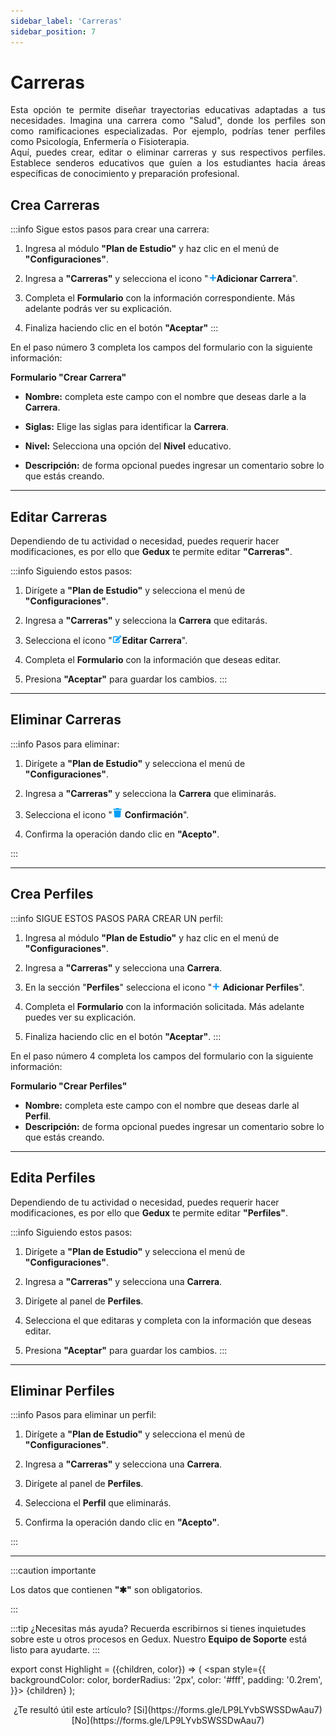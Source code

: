 ```yaml
---
sidebar_label: 'Carreras'
sidebar_position: 7
---
```


# Carreras

<div align="justify">Esta opción te permite diseñar trayectorias educativas adaptadas a tus necesidades. Imagina una carrera como "Salud", donde los perfiles son como ramificaciones especializadas. Por ejemplo, podrías tener perfiles como Psicología, Enfermería o Fisioterapia.</div>

<div align="justify">Aquí, puedes crear, editar o eliminar carreras y sus respectivos perfiles. Establece senderos educativos que guíen a los estudiantes hacia áreas específicas de conocimiento y preparación profesional.</div>

## Crea Carreras

:::info Sigue estos pasos para crear una carrera:

1. Ingresa al módulo **"Plan de Estudio"** y haz clic en el menú de **"Configuraciones"**.

2. Ingresa a **"Carreras"** y selecciona el icono "![](./img/IcoAdd.png)**Adicionar Carrera**".

3. Completa el **Formulario** con la información correspondiente. Más adelante podrás ver su explicación.

4. Finaliza haciendo clic en el botón **"Aceptar"**
:::

En el paso número 3 completa los campos del formulario con la siguiente información:

**Formulario "Crear Carrera"**

* **Nombre:** completa este campo con el nombre que deseas darle a la **Carrera**.

* **Siglas:** Elige las siglas para identificar la **Carrera**.

* **Nivel:** Selecciona una opción del **Nivel** educativo.

* **Descripción:** de forma opcional puedes ingresar un comentario sobre lo que estás creando.

___

## Editar Carreras

Dependiendo de tu actividad o necesidad, puedes requerir hacer modificaciones, es por ello que **Gedux** te permite editar **"Carreras"**.

:::info Siguiendo estos pasos:

1. Dirígete a **"Plan de Estudio"** y selecciona el menú de **"Configuraciones"**.

2. Ingresa a **"Carreras"** y selecciona la **Carrera** que editarás.

3. Selecciona el icono "![](./img/IcoEdt.png)**Editar Carrera**".

4. Completa el **Formulario** con la información que deseas editar.

5. Presiona **"Aceptar"** para guardar los cambios.
:::
___

## Eliminar Carreras 

:::info Pasos para eliminar:

1. Dirígete a **"Plan de Estudio"** y selecciona el menú de **"Configuraciones"**.

2. Ingresa a **"Carreras"** y selecciona la **Carrera** que eliminarás.

3. Selecciona el icono "![](./img/IcoDel2.png) **Confirmación**".

4. Confirma la operación dando clic en **"Acepto"**.

:::
___
## Crea Perfiles

:::info SIGUE ESTOS PASOS PARA CREAR UN perfil:
1. Ingresa al módulo **"Plan de Estudio"** y haz clic en el menú de **"Configuraciones"**.

2. Ingresa a **"Carreras"** y selecciona una **Carrera**.

3. En la sección "**Perfiles**" selecciona el icono "![](./img/IcoAdd.png) **Adicionar Perfiles**".

4. Completa el **Formulario** con la información solicitada. Más adelante puedes ver su explicación.

5. Finaliza haciendo clic en el botón **"Aceptar"**.
:::

En el paso número 4 completa los campos del formulario con la siguiente información:

**Formulario "Crear Perfiles"**

* **Nombre:** completa este campo con el nombre que deseas darle al **Perfil**.
* **Descripción:** de forma opcional puedes ingresar un comentario sobre lo que estás creando.
___

## Edita Perfiles

Dependiendo de tu actividad o necesidad, puedes requerir hacer modificaciones, es por ello que **Gedux** te permite editar **"Perfiles"**.

:::info Siguiendo estos pasos:

1. Dirígete a **"Plan de Estudio"** y selecciona el menú de **"Configuraciones"**.

2. Ingresa a **"Carreras"** y selecciona una **Carrera**.

3. Dirígete al panel de **Perfiles**.

4. Selecciona el que editaras y completa con la información que deseas editar.

5. Presiona **"Aceptar"** para guardar los cambios.
:::
___

## Eliminar Perfiles

:::info Pasos para eliminar un perfil:

1. Dirígete a **"Plan de Estudio"** y selecciona el menú de **"Configuraciones"**.

2. Ingresa a **"Carreras"** y selecciona una **Carrera**.

3. Dirígete al panel de **Perfiles**.

4. Selecciona el **Perfil** que eliminarás.

5. Confirma la operación dando clic en **"Acepto"**.

:::
____

:::caution importante

Los datos que contienen **"✱"** son obligatorios.

:::

:::tip ¿Necesitas más ayuda?
Recuerda escribirnos si tienes inquietudes sobre este u otros procesos en Gedux. Nuestro **Equipo de Soporte** está listo para ayudarte.
:::

export const Highlight = ({children, color}) => (
  <span
    style={{
      backgroundColor: color,
      borderRadius: '2px',
      color: '#fff',
      padding: '0.2rem',
    }}>
    {children}
  </span>
);

<center>¿Te resultó útil este artículo? <Highlight color="#B0AEAC">[Si](https://forms.gle/LP9LYvbSWSSDwAau7)</Highlight> <Highlight color="#B0AEAC">[No](https://forms.gle/LP9LYvbSWSSDwAau7)</Highlight> </center>